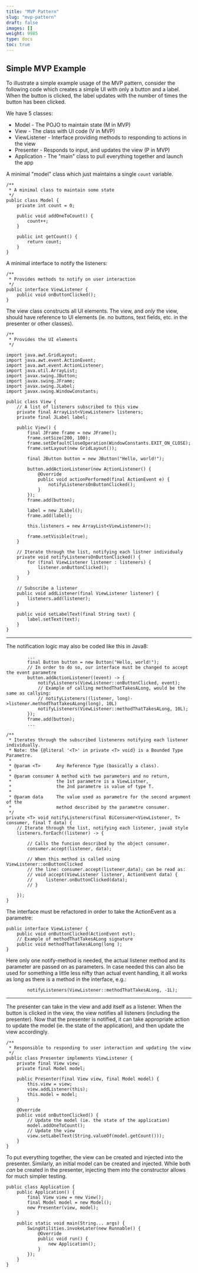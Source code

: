```yaml
---
title: "MVP Pattern"
slug: "mvp-pattern"
draft: false
images: []
weight: 9985
type: docs
toc: true
---
```


## Simple MVP Example
To illustrate a simple example usage of the MVP pattern, consider the following code which creates a simple UI with only a button and a label. When the button is clicked, the label updates with the number of times the button has been clicked.

We have 5 classes:
- Model - The POJO to maintain state (M in MVP)
- View - The class with UI code (V in MVP)
- ViewListener - Interface providing methods to responding to actions in the view
- Presenter - Responds to input, and updates the view (P in MVP)
- Application - The "main" class to pull everything together and launch the app

A minimal "model" class which just maintains a single `count` variable.
    
    /**
     * A minimal class to maintain some state 
     */
    public class Model {
        private int count = 0;
    
        public void addOneToCount() {
            count++;
        }
    
        public int getCount() {
            return count;
        }
    }


A minimal interface to notify the listeners:

    /**
     * Provides methods to notify on user interaction
     */
    public interface ViewListener {
        public void onButtonClicked();
    }

The view class constructs all UI elements. The view, and *only* the view, should have reference to UI elements (ie. no buttons, text fields, etc. in the presenter or other classes).
    
    /**
     * Provides the UI elements
     */

    import java.awt.GridLayout;
    import java.awt.event.ActionEvent;
    import java.awt.event.ActionListener;
    import java.util.ArrayList;
    import javax.swing.JButton;
    import javax.swing.JFrame;
    import javax.swing.JLabel;
    import javax.swing.WindowConstants;

    public class View {
        // A list of listeners subscribed to this view
        private final ArrayList<ViewListener> listeners;
        private final JLabel label;
        
        public View() {
            final JFrame frame = new JFrame();
            frame.setSize(200, 100);
            frame.setDefaultCloseOperation(WindowConstants.EXIT_ON_CLOSE);
            frame.setLayout(new GridLayout());
    
            final JButton button = new JButton("Hello, world!");

            button.addActionListener(new ActionListener() {
                @Override
                public void actionPerformed(final ActionEvent e) {
                    notifyListenersOnButtonClicked();
                }
            });
            frame.add(button);
    
            label = new JLabel();
            frame.add(label);
    
            this.listeners = new ArrayList<ViewListener>();
    
            frame.setVisible(true);
        }
    
        // Iterate through the list, notifying each listner individualy 
        private void notifyListenersOnButtonClicked() {
            for (final ViewListener listener : listeners) {
                listener.onButtonClicked();
            }
        }
    
        // Subscribe a listener
        public void addListener(final ViewListener listener) {
            listeners.add(listener);
        }
    
        public void setLabelText(final String text) {
            label.setText(text);
        }
    }


----------


The notification logic may also be coded like this in Java8:


            ...
            final Button button = new Button("Hello, world!");
            // In order to do so, our interface must be changed to accept the event parametre
            button.addActionListener((event) -> {
                notifyListeners(ViewListener::onButtonClicked, event);
                // Example of calling methodThatTakesALong, would be the same as callying:
                // notifyListeners((listener, long)->listener.methodThatTakesALong(long), 10L)
                notifyListeners(ViewListener::methodThatTakesALong, 10L);
            });
            frame.add(button);
            ...

    /**
     * Iterates through the subscribed listeneres notifying each listener individually.
     * Note: the {@literal '<T>' in private <T> void} is a Bounded Type Parametre. 
     *
     * @param <T>      Any Reference Type (basically a class).
     * 
     * @param consumer A method with two parameters and no return, 
     *                 the 1st parametre is a ViewListner, 
     *                 the 2nd parametre is value of type T.
     * 
     * @param data     The value used as parametre for the second argument of the
     *                 method described by the parametre consumer.
     */
    private <T> void notifyListeners(final BiConsumer<ViewListener, T> consumer, final T data) {
        // Iterate through the list, notifying each listener, java8 style 
        listeners.forEach((listener) -> {

            // Calls the funcion described by the object consumer.
            consumer.accept(listener, data);

            // When this method is called using ViewListener::onButtonClicked
            // the line: consumer.accept(listener,data); can be read as:
            // void accept(ViewListener listener, ActionEvent data) {
            //     listener.onButtonClicked(data);
            // }
            
        });
    }
The interface must be refactored in order to take the ActionEvent as a parametre:

    public interface ViewListener {
        public void onButtonClicked(ActionEvent evt);
        // Example of methodThatTakesALong signature
        public void methodThatTakesALong(long );
    }

Here only one notify-method is needed, the actual listener method and its parameter are passed on as parameters. In case needed this can also be used for something a little less nifty than actual event handling, it all works as long as there is a method in the interface, e.g.:

            notifyListeners(ViewListener::methodThatTakesALong, -1L);


----------


The presenter can take in the view and add itself as a listener. When the button is clicked in the view, the view notifies all listeners (including the presenter). Now that the presenter is notified, it can take appropriate action to update the model (ie. the state of the application), and then update the view accordingly.
    
    /**
     * Responsible to responding to user interaction and updating the view
     */
    public class Presenter implements ViewListener {
        private final View view;
        private final Model model;
    
        public Presenter(final View view, final Model model) {
            this.view = view;
            view.addListener(this);
            this.model = model;
        }
    
        @Override
        public void onButtonClicked() {
            // Update the model (ie. the state of the application)
            model.addOneToCount();
            // Update the view
            view.setLabelText(String.valueOf(model.getCount()));
        }
    }

To put everything together, the view can be created and injected into the presenter. Similarly, an initial model can be created and injected. While both *can* be created in the presenter, injecting them into the constructor allows for much simpler testing.
    
    public class Application {
        public Application() {
            final View view = new View();
            final Model model = new Model();
            new Presenter(view, model);
        }
    
        public static void main(String... args) {
            SwingUtilities.invokeLater(new Runnable() {
                @Override
                public void run() {
                    new Application();
                }
            });
        }
    }


